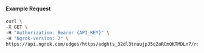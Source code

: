<!-- Code generated for API Clients. DO NOT EDIT. -->

#### Example Request

```bash
curl \
-X GET \
-H "Authorization: Bearer {API_KEY}" \
-H "Ngrok-Version: 2" \
https://api.ngrok.com/edges/https/edghts_32dl3tnuujpJ5qZoRCmQKTMDLn7/routes/edghtsrt_32dl3tuqd1sZDHMXtucSuVaTpAB/oidc
```
